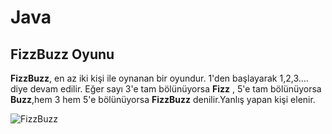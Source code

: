 # Java

## FizzBuzz Oyunu

**FizzBuzz**, en az iki kişi ile oynanan bir oyundur. 1'den başlayarak 1,2,3.... diye devam edilir. Eğer sayı 3'e tam bölünüyorsa **Fizz** , 5'e tam bölünüyorsa **Buzz**,hem 3 hem 5'e bölünüyorsa **FizzBuzz** denilir.Yanlış yapan kişi elenir.

![FizzBuzz](https://user-images.githubusercontent.com/87685879/166315143-450df243-b5ec-479f-9410-7b1fb7ce586f.png)
